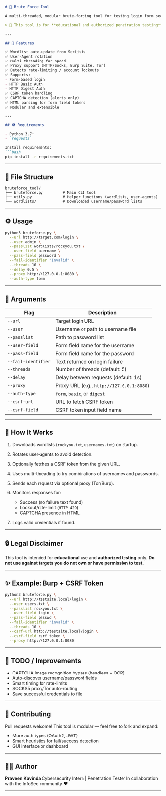````markdown
# 🔐 Brute Force Tool

A multi-threaded, modular brute-forcing tool for testing login form security. Designed for **ethical hackers**, **penetration testers**, and **security researchers**.

> 🚨 This tool is for **educational and authorized penetration testing** purposes only. Always get permission before testing a target.

---

## 🚀 Features

✅ Wordlist auto-update from SecLists  
✅ User-Agent rotation  
✅ Multi-threading for speed  
✅ Proxy support (HTTP/Socks, Burp Suite, Tor)  
✅ Detects rate-limiting / account lockouts  
✅ Supports:
- Form-based login
- HTTP Basic Auth
- HTTP Digest Auth  
✅ CSRF token handling  
✅ CAPTCHA detection (alerts only)  
✅ HTML parsing for form field tokens  
✅ Modular and extensible

---

## 🛠 Requirements

- Python 3.7+
- `requests`

Install requirements:
```bash
pip install -r requirements.txt
````

---

## 📂 File Structure

```
bruteforce_tool/
├── bruteforce.py         # Main CLI tool
├── utils.py              # Helper functions (wordlists, user-agents)
└── wordlists/            # Downloaded username/password lists
```

---

## ⚙️ Usage

```bash
python3 bruteforce.py \
  --url http://target.com/login \
  --user admin \
  --passlist wordlists/rockyou.txt \
  --user-field username \
  --pass-field password \
  --fail-identifier "Invalid" \
  --threads 10 \
  --delay 0.5 \
  --proxy http://127.0.0.1:8080 \
  --auth-type form
```

---

## 🧾 Arguments

| Flag                | Description                               |
| ------------------- | ----------------------------------------- |
| `--url`             | Target login URL                          |
| `--user`            | Username or path to username file         |
| `--passlist`        | Path to password list                     |
| `--user-field`      | Form field name for the username          |
| `--pass-field`      | Form field name for the password          |
| `--fail-identifier` | Text returned on login failure            |
| `--threads`         | Number of threads (default: 5)            |
| `--delay`           | Delay between requests (default: 1s)      |
| `--proxy`           | Proxy URL (e.g., `http://127.0.0.1:8080`) |
| `--auth-type`       | `form`, `basic`, or `digest`              |
| `--csrf-url`        | URL to fetch CSRF token                   |
| `--csrf-field`      | CSRF token input field name               |

---

## 🧠 How It Works

1. Downloads wordlists (`rockyou.txt`, `usernames.txt`) on startup.
2. Rotates user-agents to avoid detection.
3. Optionally fetches a CSRF token from the given URL.
4. Uses multi-threading to try combinations of usernames and passwords.
5. Sends each request via optional proxy (Tor/Burp).
6. Monitors responses for:

   * Success (no failure text found)
   * Lockout/rate-limit (`HTTP 429`)
   * CAPTCHA presence in HTML
7. Logs valid credentials if found.

---

## 🔒 Legal Disclaimer

This tool is intended for **educational** use and **authorized testing** only.
**Do not use against targets you do not own or have permission to test.**

---

## ✨ Example: Burp + CSRF Token

```bash
python3 bruteforce.py \
  --url http://testsite.local/login \
  --user users.txt \
  --passlist rockyou.txt \
  --user-field login \
  --pass-field passwd \
  --fail-identifier "invalid" \
  --threads 10 \
  --csrf-url http://testsite.local/login \
  --csrf-field csrf_token \
  --proxy http://127.0.0.1:8080
```

---

## 📌 TODO / Improvements

* CAPTCHA image recognition bypass (headless + OCR)
* Auto-discover username/password fields
* Smart timing for rate-limits
* SOCKS5 proxy/Tor auto-routing
* Save successful credentials to file

---

## 🤝 Contributing

Pull requests welcome! This tool is modular — feel free to fork and expand:

* More auth types (OAuth2, JWT)
* Smart heuristics for fail/success detection
* GUI interface or dashboard

---

## 👨‍💻 Author

**Praveen Kavinda**
Cybersecurity Intern | Penetration Tester
In collaboration with the InfoSec community ❤️

---
